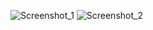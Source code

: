 ![Screenshot_1](https://user-images.githubusercontent.com/119960611/205990884-f3a9926a-029e-46db-810a-f8eda16ed1a4.jpg)
![Screenshot_2](https://user-images.githubusercontent.com/119960611/205990887-fc2515b8-a81b-4442-8943-eb531f301daa.jpg)

